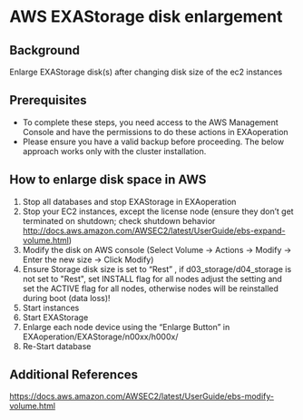 # AWS EXAStorage disk enlargement 
## Background

Enlarge EXAStorage disk(s) after changing disk size of the ec2 instances

## Prerequisites

* To complete these steps, you need access to the AWS Management Console and have the permissions to do these actions in EXAoperation
* Please ensure you have a valid backup before proceeding. The below approach works only with the cluster installation.

## How to enlarge disk space in AWS

1. Stop all databases and stop EXAStorage in EXAoperation
2. Stop your EC2 instances, except the license node (ensure they don’t get terminated on shutdown; check shutdown behavior <http://docs.aws.amazon.com/AWSEC2/latest/UserGuide/ebs-expand-volume.html>)
3. Modify the disk on AWS console (Select Volume -> Actions -> Modify -> Enter the new size -> Click Modify)
4. Ensure Storage disk size is set to “Rest” <EXAoperation node setting>, if d03_storage/d04_storage is not set to "Rest", set INSTALL flag for all nodes adjust the setting and set the ACTIVE flag for all nodes, otherwise nodes will be reinstalled during boot (data loss)!
5. Start instances
6. Start EXAStorage
7. Enlarge each node device using the “Enlarge Button” in EXAoperation/EXAStorage/n00xx/h000x/
8. Re-Start database

## Additional References

<https://docs.aws.amazon.com/AWSEC2/latest/UserGuide/ebs-modify-volume.html>

